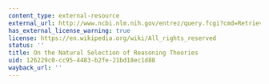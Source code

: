 ```yaml
---
content_type: external-resource
external_url: http://www.ncbi.nlm.nih.gov/entrez/query.fcgi?cmd=Retrieve&db=PubMed&dopt=Citation&list_uids=2605884
has_external_license_warning: true
license: https://en.wikipedia.org/wiki/All_rights_reserved
status: ''
title: On the Natural Selection of Reasoning Theories
uid: 126229c0-cc95-4483-b2fe-21bd18ec1d88
wayback_url: ''
---
```

